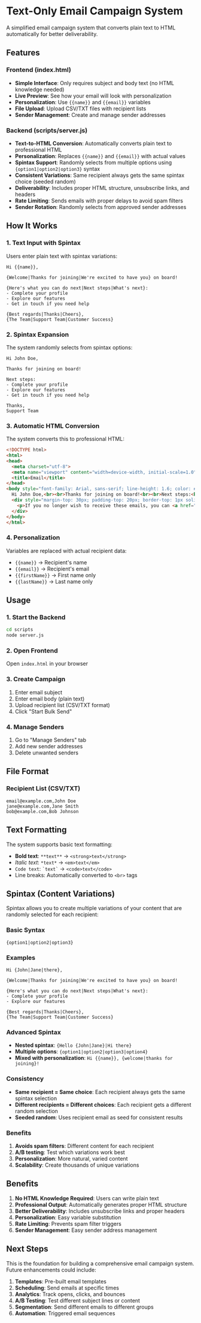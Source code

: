 # Text-Only Email Campaign System

A simplified email campaign system that converts plain text to HTML automatically for better deliverability.

## Features

### Frontend (index.html)
- **Simple Interface**: Only requires subject and body text (no HTML knowledge needed)
- **Live Preview**: See how your email will look with personalization
- **Personalization**: Use `{{name}}` and `{{email}}` variables
- **File Upload**: Upload CSV/TXT files with recipient lists
- **Sender Management**: Create and manage sender addresses

### Backend (scripts/server.js)
- **Text-to-HTML Conversion**: Automatically converts plain text to professional HTML
- **Personalization**: Replaces `{{name}}` and `{{email}}` with actual values
- **Spintax Support**: Randomly selects from multiple options using `{option1|option2|option3}` syntax
- **Consistent Variations**: Same recipient always gets the same spintax choice (seeded random)
- **Deliverability**: Includes proper HTML structure, unsubscribe links, and headers
- **Rate Limiting**: Sends emails with proper delays to avoid spam filters
- **Sender Rotation**: Randomly selects from approved sender addresses

## How It Works

### 1. Text Input with Spintax
Users enter plain text with spintax variations:
```
Hi {{name}},

{Welcome|Thanks for joining|We're excited to have you} on board!

{Here's what you can do next|Next steps|What's next}:
- Complete your profile
- Explore our features  
- Get in touch if you need help

{Best regards|Thanks|Cheers},
{The Team|Support Team|Customer Success}
```

### 2. Spintax Expansion
The system randomly selects from spintax options:
```
Hi John Doe,

Thanks for joining on board!

Next steps:
- Complete your profile
- Explore our features  
- Get in touch if you need help

Thanks,
Support Team
```

### 3. Automatic HTML Conversion
The system converts this to professional HTML:
```html
<!DOCTYPE html>
<html>
<head>
  <meta charset="utf-8">
  <meta name="viewport" content="width=device-width, initial-scale=1.0">
  <title>Email</title>
</head>
<body style="font-family: Arial, sans-serif; line-height: 1.6; color: #333; max-width: 600px; margin: 0 auto; padding: 20px;">
  Hi John Doe,<br><br>Thanks for joining on board!<br><br>Next steps:<br>- Complete your profile<br>- Explore our features<br>- Get in touch if you need help<br><br>Thanks,<br>Support Team
  <div style="margin-top: 30px; padding-top: 20px; border-top: 1px solid #eee; font-size: 12px; color: #666;">
    <p>If you no longer wish to receive these emails, you can <a href="mailto:unsubscribe@example.com?subject=Unsubscribe">unsubscribe here</a>.</p>
  </div>
</body>
</html>
```

### 4. Personalization
Variables are replaced with actual recipient data:
- `{{name}}` → Recipient's name
- `{{email}}` → Recipient's email
- `{{firstName}}` → First name only
- `{{lastName}}` → Last name only

## Usage

### 1. Start the Backend
```bash
cd scripts
node server.js
```

### 2. Open Frontend
Open `index.html` in your browser

### 3. Create Campaign
1. Enter email subject
2. Enter email body (plain text)
3. Upload recipient list (CSV/TXT format)
4. Click "Start Bulk Send"

### 4. Manage Senders
1. Go to "Manage Senders" tab
2. Add new sender addresses
3. Delete unwanted senders

## File Format

### Recipient List (CSV/TXT)
```
email@example.com,John Doe
jane@example.com,Jane Smith
bob@example.com,Bob Johnson
```

## Text Formatting

The system supports basic text formatting:
- **Bold text**: `**text**` → `<strong>text</strong>`
- *Italic text*: `*text*` → `<em>text</em>`
- `Code text`: `` `text` `` → `<code>text</code>`
- Line breaks: Automatically converted to `<br>` tags

## Spintax (Content Variations)

Spintax allows you to create multiple variations of your content that are randomly selected for each recipient:

### Basic Syntax
```
{option1|option2|option3}
```

### Examples
```
Hi {John|Jane|there},

{Welcome|Thanks for joining|We're excited to have you} on board!

{Here's what you can do next|Next steps|What's next}:
- Complete your profile
- Explore our features

{Best regards|Thanks|Cheers},
{The Team|Support Team|Customer Success}
```

### Advanced Spintax
- **Nested spintax**: `{Hello {John|Jane}|Hi there}`
- **Multiple options**: `{option1|option2|option3|option4}`
- **Mixed with personalization**: `Hi {{name}}, {welcome|thanks for joining}!`

### Consistency
- **Same recipient = Same choice**: Each recipient always gets the same spintax selection
- **Different recipients = Different choices**: Each recipient gets a different random selection
- **Seeded random**: Uses recipient email as seed for consistent results

### Benefits
1. **Avoids spam filters**: Different content for each recipient
2. **A/B testing**: Test which variations work best
3. **Personalization**: More natural, varied content
4. **Scalability**: Create thousands of unique variations

## Benefits

1. **No HTML Knowledge Required**: Users can write plain text
2. **Professional Output**: Automatically generates proper HTML structure
3. **Better Deliverability**: Includes unsubscribe links and proper headers
4. **Personalization**: Easy variable substitution
5. **Rate Limiting**: Prevents spam filter triggers
6. **Sender Management**: Easy sender address management

## Next Steps

This is the foundation for building a comprehensive email campaign system. Future enhancements could include:

1. **Templates**: Pre-built email templates
2. **Scheduling**: Send emails at specific times
3. **Analytics**: Track opens, clicks, and bounces
4. **A/B Testing**: Test different subject lines or content
5. **Segmentation**: Send different emails to different groups
6. **Automation**: Triggered email sequences


